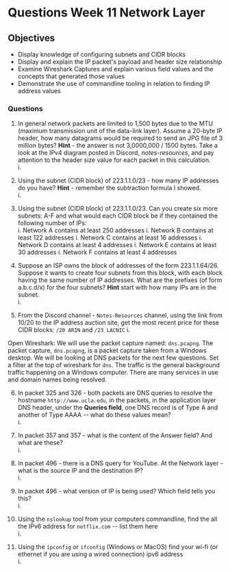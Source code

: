 # Questions Week 11 Network Layer

## Objectives

* Display knowledge of configuring subnets and CIDR blocks
* Display and explain the IP packet's payload and header size relationship
* Examine Wireshark Captures and explain various field values and the concepts that generated those values
* Demonstrate the use of commandline tooling in relation to finding IP address values

### Questions

1. In general network packets are limited to 1,500 bytes due to the MTU (maximum transmission unit of the data-link layer). Assume a 20-byte IP header, how  many datagrams would be required to send an JPG file of 3 million bytes? **Hint** - the answer is not 3,0000,000 / 1500 bytes. Take a look at the IPv4 diagram posted in Discord, *notes-resources*, and pay attention to the header size value for each packet in this calculation.  
i.

2. Using the subnet (CIDR block) of 223.1.1.0/23 - how many IP addresses do you have? **Hint** - remember the subtraction formula I showed.  
i.

3. Using the subnet (CIDR block) of 223.1.1.0/23. Can you create six more subnets: A-F and what would each CIDR block be if they contained the following number of IPs:  
i. Network A contains at least 250 addresses
i. Network B contains at least 122 addresses
i. Network C contains at least 16 addresses
i. Network D contains at least 4 addresses
i. Network E contains at least 30 addresses
i. Network F contains at least 4 addresses

4. Suppose an ISP owns the block of addresses of the form 223.1.1.64/26.  Suppose it wants to create four subnets from this block, with each block having the same number of IP addresses. What are the prefixes (of form a.b.c.d/x) for the four subnets? **Hint** start with how many IPs are in the subnet.  
i.

5. From the Discord channel - `Notes-Resources` channel, using the link from 10/20 to the IP address auction site, get the most recent price for these CIDR blocks: `/20 ARIN` and `/23 LACNIC`
i.

Open Wireshark: We will use the packet capture named: `dns.pcapng`. The packet capture, `dns.pcapng`, is a packet capture taken from a Windows desktop. We will be looking at DNS packets for the next few questions. Set a filter at the top of wireshark for `dns`. The traffic is the general background traffic happening on a Windows computer. There are many services in use and domain names being resolved.  

6. In packet 325 and 326 - both packets are DNS queries to resolve the hostname `http://www.ucla.edu`, in the packets, in the application layer DNS header, under the **Queries field**, one DNS record is of Type A and another of Type AAAA -- what do these values mean?  
i.

7. In packet 357 and 357 - what is the content of the Answer field?  And what are these?  
i.

8. In packet 496 - there is a DNS query for YouTube.  At the Network layer - what is the source IP and the destination IP?  
i.

9. In packet 496 - what version of IP is being used? Which field tells you this?  
i.

10. Using the `nslookup` tool from your computers commandline, find the all the IPv6 address for `netflix.com` -- list them here  
i.

11. Using the `ipconfig` or `ifconfig` (Windows or MacOS) find your wi-fi (or ethernet if you are using a wired connection) ipv6 address  
i.

